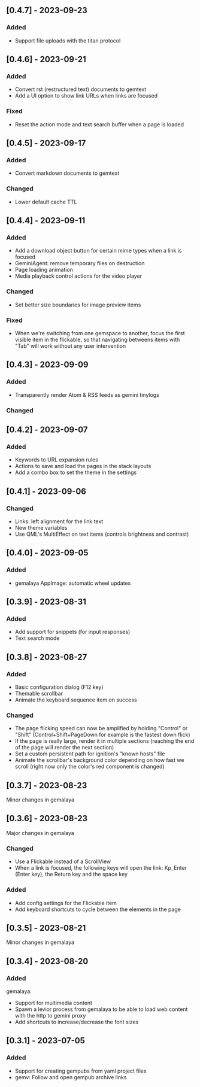 ## [0.4.7] - 2023-09-23

### Added

- Support file uploads with the titan protocol

## [0.4.6] - 2023-09-21

### Added

- Convert rst (restructured text) documents to gemtext
- Add a UI option to show link URLs when links are focused

### Fixed

- Reset the action mode and text search buffer when a page is loaded

## [0.4.5] - 2023-09-17

### Added

- Convert markdown documents to gemtext

### Changed

- Lower default cache TTL

## [0.4.4] - 2023-09-11

### Added

- Add a download object button for certain mime types when a link is focused
- GeminiAgent: remove temporary files on destruction
- Page loading animation
- Media playback control actions for the video player

### Changed

- Set better size boundaries for image preview items

### Fixed

- When we're switching from one gemspace to another, focus the first visible
  item in the flickable, so that navigating betweens items with "Tab" will work
  without any user intervention

## [0.4.3] - 2023-09-09

### Added

- Transparently render Atom & RSS feeds as gemini tinylogs

### Changed

## [0.4.2] - 2023-09-07

### Added

- Keywords to URL expansion rules
- Actions to save and load the pages in the stack layouts
- Add a combo box to set the theme in the settings

## [0.4.1] - 2023-09-06

### Changed

- Links: left alignment for the link text
- New theme variables
- Use QML's MultiEffect on text items (controls brightness and contrast)

## [0.4.0] - 2023-09-05

### Added

- gemalaya AppImage: automatic wheel updates

## [0.3.9] - 2023-08-31

### Added

- Add support for snippets (for input responses)
- Text search mode

## [0.3.8] - 2023-08-27

### Added

- Basic configuration dialog (F12 key)
- Themable scrollbar
- Animate the keyboard sequence item on success

### Changed

- The page flicking speed can now be amplified by holding "Control" or "Shift"
  (Control+Shift+PageDown for example is the fastest down flick)
- If the page is really large, render it in multiple sections (reaching the end
  of the page will render the next section)
- Set a custom persistent path for ignition's "known hosts" file
- Animate the scrollbar's background color depending on how
  fast we scroll (right now only the color's red component is changed)

## [0.3.7] - 2023-08-23

Minor changes in gemalaya

## [0.3.6] - 2023-08-23

Major changes in gemalaya

### Changed

- Use a Flickable instead of a ScrollView
- When a link is focused, the following keys will
  open the link: Kp_Enter (Enter key), the Return key and the space key

### Added

- Add config settings for the Flickable item
- Add keyboard shortcuts to cycle between the elements in the page

## [0.3.5] - 2023-08-21

Minor changes in gemalaya

## [0.3.4] - 2023-08-20

### Added

gemalaya:

- Support for multimedia content
- Spawn a levior process from gemalaya to be able to load web content
  with the http to gemini proxy
- Add shortcuts to increase/decrease the font sizes

## [0.3.1] - 2023-07-05

### Added
- Support for creating gempubs from yaml project files
- gemv: Follow and open gempub archive links

